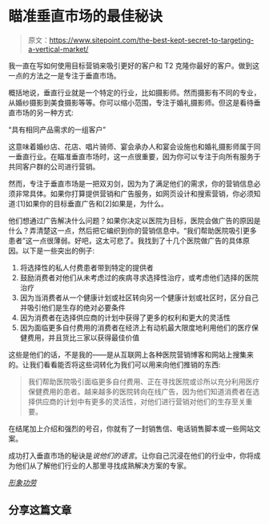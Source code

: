 # 瞄准垂直市场的最佳秘诀

> 原文：<https://www.sitepoint.com/the-best-kept-secret-to-targeting-a-vertical-market/>

我一直在写如何使用目标营销来吸引更好的客户和 T2 克隆你最好的客户。做到这一点的方法之一是专注于垂直市场。

概括地说，垂直行业就是一个特定的行业，比如摄影师。然而摄影有不同的专业，从婚纱摄影到美食摄影等等。你可以缩小范围，专注于婚礼摄影师。但这是看待垂直市场的另一种方式:

“具有相同产品需求的一组客户”

这意味着婚纱店、花店、唱片骑师、宴会承办人和宴会设施也和婚礼摄影师属于同一垂直行业。在瞄准垂直市场时，这一点很重要，因为你可以专注于向所有服务于共同客户群的公司进行营销。

然而，专注于垂直市场是一把双刃剑，因为为了满足他们的需求，你的营销信息必须非常具体。如果你打算提供营销和广告服务，如网页设计和搜索营销，你必须知道:[1]如果你的目标垂直广告和[2]如果是，为什么。

他们想通过广告解决什么问题？如果你决定以医院为目标，医院会做广告的原因是什么？弄清楚这一点，然后把它编织到你的营销信息中。“我们帮助医院吸引更多患者”这一点很薄弱。好吧，这太可悲了。我找到了十几个医院做广告的具体原因。以下是一些突出的例子:

1.  将选择性的私人付费患者带到特定的提供者
2.  鼓励消费者对他们从未考虑过的疾病寻求选择性治疗，或考虑他们选择的医院治疗
3.  因为当消费者从一个健康计划或社区转向另一个健康计划或社区时，区分自己并吸引他们是生存的绝对必要条件
4.  因为消费者在选择供应商的计划中获得了更多的权利和更大的灵活性
5.  因为面临更多自付费用的消费者在经济上有动机最大限度地利用他们的医疗保健费用，并且货比三家以获得最佳价值

这些是他们的话，不是我的——是从互联网上各种医院营销博客和网站上搜集来的。让我们看看能否将这些词转化为我们可以用来向他们推销的东西:

> 我们帮助医院吸引面临更多自付费用、正在寻找医院或诊所以充分利用医疗保健费用的患者。越来越多的医院转向在线广告，因为他们知道消费者在选择供应商的计划中有更多的灵活性，对他们进行营销对他们的生存至关重要。

在结尾加上介绍和强烈的号召，你就有了一封销售信、电话销售脚本或一些网站文案。

成功打入垂直市场的秘诀是*说他们的语言*。让你自己沉浸在他们的行业中，你将成为他们从了解他们行业的人那里寻找成熟解决方案的专家。

*[形象功劳](http://www.sxc.hu/profile/ste7en)*

## 分享这篇文章
